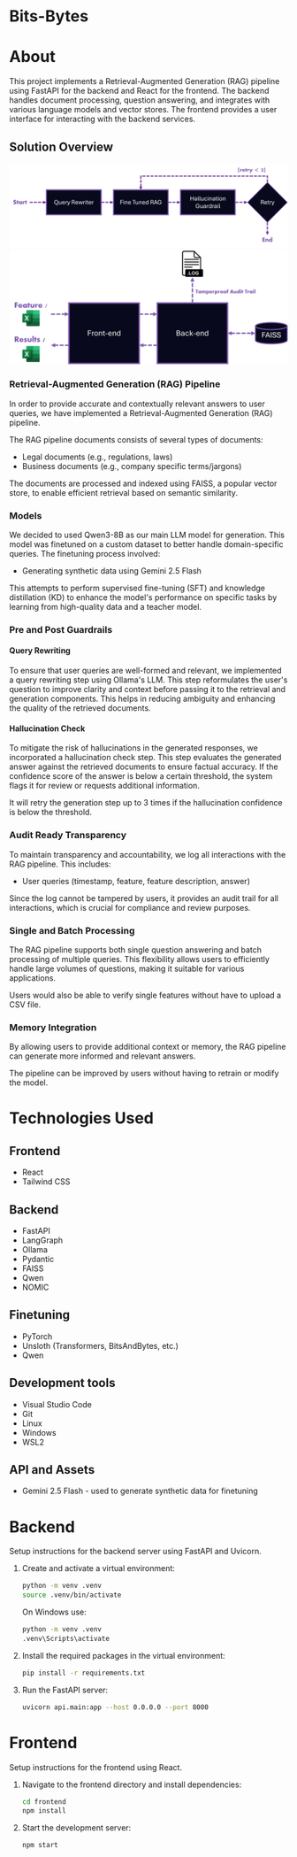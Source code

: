 # Bits-Bytes

# About
This project implements a Retrieval-Augmented Generation (RAG) pipeline using FastAPI for the backend and React for the frontend. The backend handles document processing, question answering, and integrates with various language models and vector stores. The frontend provides a user interface for interacting with the backend services.

## Solution Overview

[![RAG Pipeline Diagram](./assets/pipeline.png)](./assets/pipeline.png)
[![Overview Diagram](./assets/overview.png)](./assets/overview.png)

### Retrieval-Augmented Generation (RAG) Pipeline
In order to provide accurate and contextually relevant answers to user queries, we have implemented a Retrieval-Augmented Generation (RAG) pipeline.

The RAG pipeline documents consists of several types of documents:
* Legal documents (e.g., regulations, laws)
* Business documents (e.g., company specific terms/jargons)

The documents are processed and indexed using FAISS, a popular vector store, to enable efficient retrieval based on semantic similarity.

### Models
We decided to used Qwen3-8B as our main LLM model for generation. This model was finetuned on a custom dataset to better handle domain-specific queries. The finetuning process involved:
* Generating synthetic data using Gemini 2.5 Flash

This attempts to perform supervised fine-tuning (SFT) and knowledge distillation (KD) to enhance the model's performance on specific tasks by learning from high-quality data and a teacher model.

### Pre and Post Guardrails
#### Query Rewriting
To ensure that user queries are well-formed and relevant, we implemented a query rewriting step using Ollama's LLM. This step reformulates the user's question to improve clarity and context before passing it to the retrieval and generation components. This helps in reducing ambiguity and enhancing the quality of the retrieved documents.

#### Hallucination Check
To mitigate the risk of hallucinations in the generated responses, we incorporated a hallucination check step. This step evaluates the generated answer against the retrieved documents to ensure factual accuracy. If the confidence score of the answer is below a certain threshold, the system flags it for review or requests additional information.

It will retry the generation step up to 3 times if the hallucination confidence is below the threshold.

### Audit Ready Transparency
To maintain transparency and accountability, we log all interactions with the RAG pipeline. This includes:
* User queries (timestamp, feature, feature description, answer)

Since the log cannot be tampered by users, it provides an audit trail for all interactions, which is crucial for compliance and review purposes.

### Single and Batch Processing
The RAG pipeline supports both single question answering and batch processing of multiple queries. This flexibility allows users to efficiently handle large volumes of questions, making it suitable for various applications.

Users would also be able to verify single features without have to upload a CSV file.

### Memory Integration
By allowing users to provide additional context or memory, the RAG pipeline can generate more informed and relevant answers.

The pipeline can be improved by users without having to retrain or modify the model.

# Technologies Used
## Frontend
* React
* Tailwind CSS

## Backend
* FastAPI
* LangGraph
* Ollama
* Pydantic
* FAISS
* Qwen
* NOMIC

## Finetuning
* PyTorch
* Unsloth (Transformers, BitsAndBytes, etc.)
* Qwen

## Development tools
* Visual Studio Code
* Git
* Linux
* Windows
* WSL2

## API and Assets
* Gemini 2.5 Flash - used to generate synthetic data for finetuning



# Backend
Setup instructions for the backend server using FastAPI and Uvicorn.
1. Create and activate a virtual environment:
    ```bash
    python -m venv .venv
    source .venv/bin/activate
    ```
    
    On Windows use:
    ```bash
    python -m venv .venv
    .venv\Scripts\activate
    ```
2. Install the required packages in the virtual environment:
    ```bash
    pip install -r requirements.txt
    ```
3. Run the FastAPI server:
    ```bash
    uvicorn api.main:app --host 0.0.0.0 --port 8000
    ```

# Frontend
Setup instructions for the frontend using React.
1. Navigate to the frontend directory and install dependencies:
    ```bash
    cd frontend
    npm install
    ```
2. Start the development server:
    ```bash
    npm start
    ```